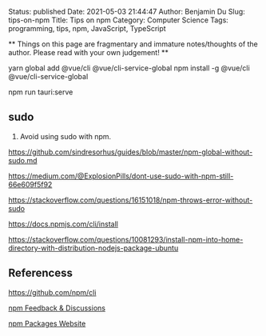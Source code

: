 Status: published
Date: 2021-05-03 21:44:47
Author: Benjamin Du
Slug: tips-on-npm
Title: Tips on npm
Category: Computer Science
Tags: programming, tips, npm, JavaScript, TypeScript

**
Things on this page are fragmentary and immature notes/thoughts of the author.
Please read with your own judgement!
**


yarn global add @vue/cli @vue/cli-service-global
npm install -g @vue/cli @vue/cli-service-global



npm run tauri:serve


## sudo 

1. Avoid using sudo with npm.

https://github.com/sindresorhus/guides/blob/master/npm-global-without-sudo.md

https://medium.com/@ExplosionPills/dont-use-sudo-with-npm-still-66e609f5f92


https://stackoverflow.com/questions/16151018/npm-throws-error-without-sudo


https://docs.npmjs.com/cli/install

https://stackoverflow.com/questions/10081293/install-npm-into-home-directory-with-distribution-nodejs-package-ubuntu

## Referencess 

https://github.com/npm/cli

[npm Feedback & Discussions](https://github.com/npm/feedback)

[npm Packages Website](https://www.npmjs.com/package/yarn)
